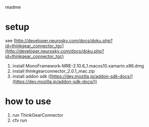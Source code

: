 readme
# setup
see [http://developer.neurosky.com/docs/doku.php?id=thinkgear_connector_tgc](http://developer.neurosky.com/docs/doku.php?id=thinkgear_connector_tgc)

1. install MonoFramework-MRE-2.10.6_1.macos10.xamarin.x86.dmg
2. install thinkgearconnector_2.0.1_mac.zip
3. install addon sdk ([https://dev.mozilla.jp/addon-sdk-docs/](https://dev.mozilla.jp/addon-sdk-docs/))

# how to use
1. run ThinkGearConnector
2. cfx run
